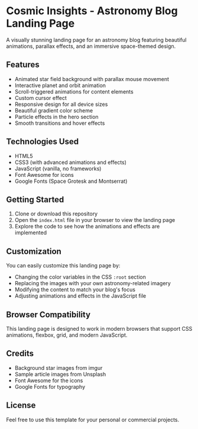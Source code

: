 # Cosmic Insights - Astronomy Blog Landing Page

A visually stunning landing page for an astronomy blog featuring beautiful animations, parallax effects, and an immersive space-themed design.

## Features

- Animated star field background with parallax mouse movement
- Interactive planet and orbit animation
- Scroll-triggered animations for content elements
- Custom cursor effect
- Responsive design for all device sizes
- Beautiful gradient color scheme
- Particle effects in the hero section
- Smooth transitions and hover effects

## Technologies Used

- HTML5
- CSS3 (with advanced animations and effects)
- JavaScript (vanilla, no frameworks)
- Font Awesome for icons
- Google Fonts (Space Grotesk and Montserrat)

## Getting Started

1. Clone or download this repository
2. Open the `index.html` file in your browser to view the landing page
3. Explore the code to see how the animations and effects are implemented

## Customization

You can easily customize this landing page by:

- Changing the color variables in the CSS `:root` section
- Replacing the images with your own astronomy-related imagery
- Modifying the content to match your blog's focus
- Adjusting animations and effects in the JavaScript file

## Browser Compatibility

This landing page is designed to work in modern browsers that support CSS animations, flexbox, grid, and modern JavaScript.

## Credits

- Background star images from imgur
- Sample article images from Unsplash
- Font Awesome for the icons
- Google Fonts for typography

## License

Feel free to use this template for your personal or commercial projects.
